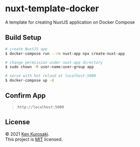 # nuxt-template-docker

A template for creating NuxtJS application on Docker Compose

## Build Setup

```bash
# create NuxtJS app
$ docker-compose run --rm nuxt-app npx create-nuxt-app

# change permission under nuxt-app directory
$ sudo chown -R user-name:user-group app

# serve with hot reload at localhost:5000
$ docker-compose up -d
```


## Confirm App

> `http://localhost:5000`


## License

&copy; 2021 [Ken Kurosaki](https://github.com/quinpallet).<br>
This project is [MIT](https://github.com/quinpallet/nuxt-template-docker/blob/master/LICENSE) licensed.
